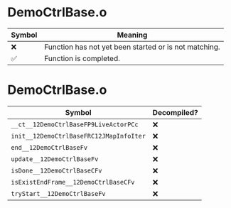 # DemoCtrlBase.o
| Symbol | Meaning 
| ------------- | ------------- 
| :x: | Function has not yet been started or is not matching. 
| :white_check_mark: | Function is completed. 


# DemoCtrlBase.o
| Symbol | Decompiled? |
| ------------- | ------------- |
| `__ct__12DemoCtrlBaseFP9LiveActorPCc` | :x: |
| `init__12DemoCtrlBaseFRC12JMapInfoIter` | :x: |
| `end__12DemoCtrlBaseFv` | :x: |
| `update__12DemoCtrlBaseFv` | :x: |
| `isDone__12DemoCtrlBaseCFv` | :x: |
| `isExistEndFrame__12DemoCtrlBaseCFv` | :x: |
| `tryStart__12DemoCtrlBaseFv` | :x: |
